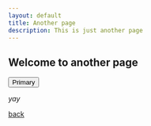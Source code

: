 ```yaml
---
layout: default
title: Another page
description: This is just another page
---
```


## Welcome to another page

<button type="button" class="btn btn-primary">Primary</button>

_yay_

[back](./)

